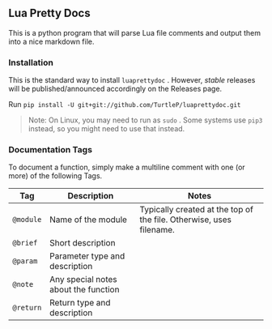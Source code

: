 ## Lua Pretty Docs

This is a python program that will parse Lua file comments and output them into a nice markdown file.

### Installation

This is the standard way to install `luaprettydoc` . However, *stable* releases will be published/announced accordingly on the Releases page.

Run `pip install -U git+git://github.com/TurtleP/luaprettydoc.git`

> Note: On Linux, you may need to run as `sudo` . Some systems use `pip3` instead, so you might need to use that instead.

### Documentation Tags

To document a function, simply make a multiline comment with one (or more) of the following Tags.

| Tag       | Description                          | Notes                                                               |
|-----------|--------------------------------------|---------------------------------------------------------------------|
| `@module` | Name of the module                   | Typically created at the top of the file. Otherwise, uses filename. |
| `@brief` | Short description                    |                                                                     |
| `@param` | Parameter type and description       |                                                                     |
| `@note` | Any special notes about the function |                                                                     |
| `@return` | Return type and description          |                                                                     |
